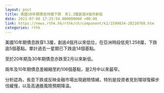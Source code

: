 ```yaml
---
layout: post
title: 美國10年期債息持續下跌　失1.3厘創逾4個月新低
date: 2021-07-08 17:25:54.000000000 +08:00
link: https://news.rthk.hk/rthk/ch/component/k2/1599834-20210708.htm
categories: rthk
---
```


美國10年期債息跌穿1.3厘，創逾4個月以來低位，在亞洲時段低見1.258厘，下跌逾5個基點。單計過去一星期已下跌逾14個基點。

至於20年期及30年期債息亦跌至2月以來新低。

兩年及10年期債息差縮縮至約106個基點，是2月中以來最窄。

分析認為，長息下跌或反映金融市場出現避險情緒，特別是投資者見到環球復蘇步伐緩慢，以及高通脹風險預期降溫。
